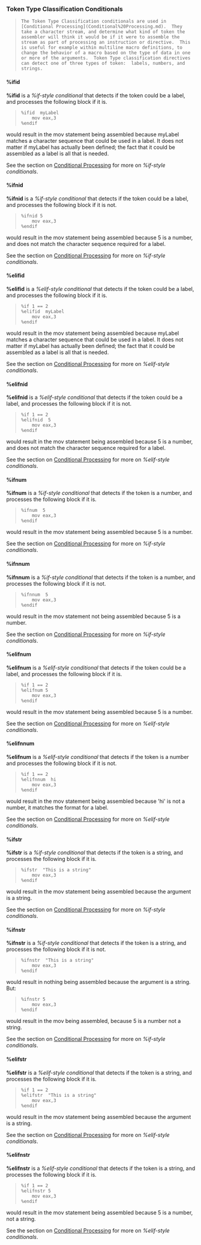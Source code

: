 ### Token Type Classification Conditionals

 
>     The Token Type Classification conditionals are used in [Conditional Processing](Conditional%20Processing.md).  They take a character stream, and determine what kind of token the assembler will think it would be if it were to assemble the stream as part of processing an instruction or directive.  This is useful for example within multiline macro definitions, to change the behavior of a macro based on the type of data in one or more of the arguments.  Token Type classification directives can detect one of three types of token:  labels, numbers, and strings.


#### %ifid

  **%ifid** is a _%if-style conditional_ that detects if the token could be a label, and processes the following block if it is.
 
>     %ifid  myLabel
>         mov eax,3
>     %endif
 
 would result in the mov statement being assembled because myLabel matches a character sequence that could be used in a label.  It does not matter if myLabel has actually been defined; the fact that it could be assembled as a label is all that is needed.
 
 See the section on [Conditional Processing](Conditional%20Processing.md) for more on _%if-style conditionals_.


#### %ifnid

  **%ifnid** is a _%if-style conditional_ that detects if the token could be a label, and processes the following block if it is not.
 
>     %ifnid 5
>         mov eax,3
>     %endif
 
 would result in the mov statement being assembled because 5 is a number, and does not match the character sequence required for a label.
 
 See the section on [Conditional Processing](Conditional%20Processing.md) for more on _%if-style conditionals_.


#### %elifid

 
  **%elifid** is a _%elif-style conditional_ that detects if the token could be a label, and processes the following block if it is.
 
>     %if 1 == 2
>     %elifid  myLabel
>         mov eax,3
>     %endif
 
 would result in the mov statement being assembled because myLabel matches a character sequence that could be used in a label.  It does not matter if myLabel has actually been defined; the fact that it could be assembled as a label is all that is needed.
 
 See the section on [Conditional Processing](Conditional%20Processing.md) for more on _%elif-style conditionals_.


#### %elifnid

 
  **%elifnid** is a _%elif-style conditional_ that detects if the token could be a label, and processes the following block if it is not.
 
>     %if 1 == 2
>     %elifnid  5
>         mov eax,3
>     %endif
 
  would result in the mov statement being assembled because 5 is a number, and does not match the character sequence required for a label.
 
 See the section on [Conditional Processing](Conditional%20Processing.md) for more on _%elif-style conditionals_.


#### %ifnum

 
  **%ifnum** is a _%if-style conditional_ that detects if the token is a number, and processes the following block if it is.
 
>     %ifnum  5
>         mov eax,3
>     %endif
 
 would result in the mov statement being assembled because 5 is a number.
 
 See the section on [Conditional Processing](Conditional%20Processing.md) for more on _%if-style conditionals_.


#### %ifnnum

 **%ifnnum** is a _%if-style conditional_ that detects if the token is a number, and processes the following block if it is not.
 
>     %ifnnum  5
>         mov eax,3
>     %endif
 
 would result in the mov statement not being assembled because 5 is a number.
 
 See the section on [Conditional Processing](Conditional%20Processing.md) for more on _%if-style conditionals_.


#### %elifnum

 
  **%elifnum** is a _%elif-style conditional_ that detects if the token could be a label, and processes the following block if it is.
 
>     %if 1 == 2
>     %elifnum 5
>         mov eax,3
>     %endif
 
 would result in the mov statement being assembled because 5 is a number.
 
 See the section on [Conditional Processing](Conditional%20Processing.md) for more on _%elif-style conditionals_.


#### %elifnnum

 **%elifnum** is a _%elif-style conditional_ that detects if the token is a number and processes the following block if it is not.
 
>     %if 1 == 2
>     %elifnnum  hi
>         mov eax,3
>     %endif
 
 would result in the mov statement being assembled because 'hi' is not a number, it matches the format for a label.
 
 See the section on [Conditional Processing](Conditional%20Processing.md) for more on _%elif-style conditionals_.


#### %ifstr

 
  **%ifstr** is a _%if-style conditional_ that detects if the token is a string, and processes the following block if it is.
 
>     %ifstr  "This is a string"
>         mov eax,3
>     %endif
 
 would result in the mov statement being assembled because the argument is a string.
 
 See the section on [Conditional Processing](Conditional%20Processing.md) for more on _%if-style conditionals_.


#### %ifnstr

 
  **%ifnstr** is a _%if-style conditional_ that detects if the token is a string, and processes the following block if it is not.
 
>     %ifnstr  "This is a string"
>         mov eax,3
>     %endif
 
 would result in nothing being assembled because the argument is a string.  But:
 
>     %ifnstr 5
>         mov eax,3
>     %endif
 
 would result in the mov being assembled, because 5 is a number not a string.
 
 See the section on [Conditional Processing](Conditional%20Processing.md) for more on _%if-style conditionals_.


#### %elifstr

 
  **%elifstr** is a _%elif-style conditional_ that detects if the token is a string, and processes the following block if it is.
 
>     %if 1 == 2
>     %elifstr  "This is a string"
>         mov eax,3
>     %endif
 
 would result in the mov statement being assembled because the argument is a string.
 
 See the section on [Conditional Processing](Conditional%20Processing.md) for more on _%elif-style conditionals_.


#### %elifnstr

  
  **%elifnstr** is a _%elif-style conditional_ that detects if the token is a string, and processes the following block if it is.
 
>     %if 1 == 2
>     %elifnstr 5
>         mov eax,3
>     %endif
 
 would result in the mov statement being assembled because 5 is a number, not a string.
 
 See the section on [Conditional Processing](Conditional%20Processing.md) for more on _%elif-style conditionals_.